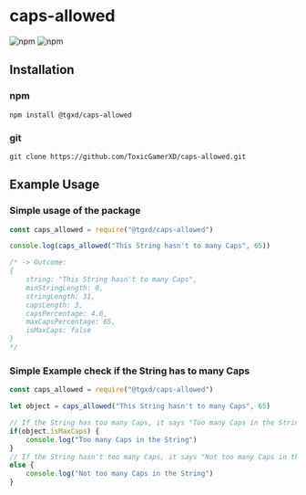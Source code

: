 # caps-allowed

![npm](https://img.shields.io/npm/v/@tgxd/caps-allowed?color=red&logo=npm)
![npm](https://img.shields.io/npm/dt/@tgxd/caps-allowed?color=blue)

## Installation

### npm

```
npm install @tgxd/caps-allowed
```

### git

```
git clone https://github.com/ToxicGamerXD/caps-allowed.git
```

## Example Usage

### Simple usage of the package

```javascript
const caps_allowed = require("@tgxd/caps-allowed")

console.log(caps_allowed("This String hasn't to many Caps", 65))

/* -> Outcome:
{
    string: "This String hasn't to many Caps",
    minStringLength: 0,
    stringLength: 31,
    capsLength: 3,
    capsPercentage: 4.6,
    maxCapsPercentage: 65,
    isMaxCaps: false
}
*/
```

### Simple Example check if the String has to many Caps

```javascript
const caps_allowed = require("@tgxd/caps-allowed")

let object = caps_allowed("This String hasn't to many Caps", 65)

// If the String has too many Caps, it says "Too many Caps in the String"
if(object.isMaxCaps) {
    console.log("Too many Caps in the String")
}
// If the String hasn't too many Caps, it says "Not too many Caps in the String"
else {
    console.log("Not too many Caps in the String")
}
```